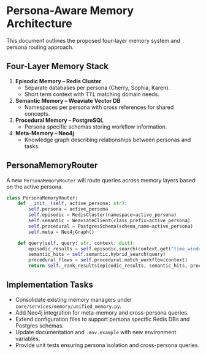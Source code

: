 # Persona-Aware Memory Architecture

This document outlines the proposed four-layer memory system and persona routing approach.

## Four-Layer Memory Stack

1. **Episodic Memory – Redis Cluster**
   - Separate databases per persona (Cherry, Sophia, Karen).
   - Short term context with TTL matching domain needs.
2. **Semantic Memory – Weaviate Vector DB**
   - Namespaces per persona with cross references for shared concepts.
3. **Procedural Memory – PostgreSQL**
   - Persona specific schemas storing workflow information.
4. **Meta-Memory – Neo4j**
   - Knowledge graph describing relationships between personas and tasks.

## PersonaMemoryRouter

A new `PersonaMemoryRouter` will route queries across memory layers based on the active persona.

```python
class PersonaMemoryRouter:
    def __init__(self, active_persona: str):
        self.persona = active_persona
        self.episodic = RedisCluster(namespace=active_persona)
        self.semantic = WeaviateClient(class_prefix=active_persona)
        self.procedural = PostgresSchema(schema_name=active_persona)
        self.meta = Neo4jGraph()

    def query(self, query: str, context: dict):
        episodic_results = self.episodic.search(context.get("time_window"))
        semantic_hits = self.semantic.hybrid_search(query)
        procedural_flows = self.procedural.match_workflow(context)
        return self._rank_results(episodic_results, semantic_hits, procedural_flows)
```

## Implementation Tasks

- Consolidate existing memory managers under `core/services/memory/unified_memory.py`.
- Add Neo4j integration for meta-memory and cross-persona queries.
- Extend configuration files to support persona specific Redis DBs and Postgres schemas.
- Update documentation and `.env.example` with new environment variables.
- Provide unit tests ensuring persona isolation and cross-persona queries.

